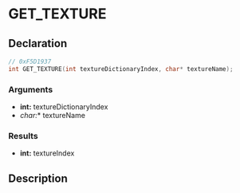 # GET_TEXTURE

## Declaration
```cpp
// 0xF5D1937
int GET_TEXTURE(int textureDictionaryIndex, char* textureName);
```

### Arguments
- **int:** textureDictionaryIndex
- **char*:** textureName

### Results
- **int:** textureIndex

## Description

